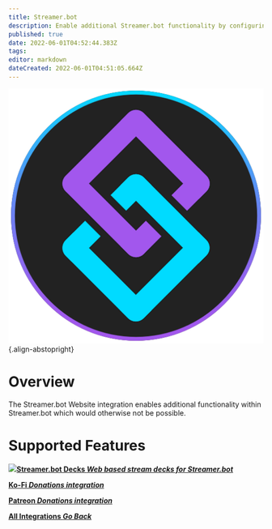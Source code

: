 ```yaml
---
title: Streamer.bot
description: Enable additional Streamer.bot functionality by configuring the Streamer.bot Website integration!
published: true
date: 2022-06-01T04:52:44.383Z
tags:
editor: markdown
dateCreated: 2022-06-01T04:51:05.664Z
---
```


![streamerbot.png](/logos/streamerbot.png){.align-abstopright}
# Overview

The Streamer.bot Website integration enables additional functionality within Streamer.bot which would otherwise not be possible.

# Supported Features

<section class="btn-grid my-5">

  [<img src="https://streamer.bot/logo.png"/>**Streamer.bot Decks *Web based stream decks for Streamer.bot***](/en/Extended-Features/HTML-Decks)

  [<i class="mdi mdi-coffee"></i>**Ko-Fi *Donations integration***](/en/Integrations/Ko-Fi)

  [<i class="mdi mdi-patreon"></i>**Patreon *Donations integration***](/en/Integrations/Patreon)

</section>


<div class="btn-grid my-5">

  [<i class="mdi mdi-chevron-left"></i> **All Integrations *Go Back***](/en/Integrations)

</div>